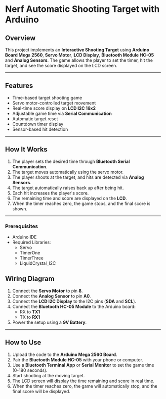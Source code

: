 # Nerf Automatic Shooting Target with Arduino

## Overview
This project implements an **Interactive Shooting Target** using **Arduino Board Mega 2560**, **Servo Motor**, **LCD Display**, **Bluetooth Module HC-05** and **Analog Sensors**. The game allows the player to set the timer, hit the target, and see the score displayed on the LCD screen.

---

## Features
- Time-based target shooting game
- Servo motor-controlled target movement
- Real-time score display on **LCD I2C 16x2**
- Adjustable game time via **Serial Communication**
- Automatic target reset
- Countdown timer display
- Sensor-based hit detection

---

## How It Works
1. The player sets the desired time through **Bluetooth Serial Communication**.
2. The target moves automatically using the servo motor.
3. The player shoots at the target, and hits are detected via **Analog Sensors**.
4. The target automatically raises back up after being hit.
5. Each hit increases the player's score.
6. The remaining time and score are displayed on the **LCD**.
7. When the timer reaches zero, the game stops, and the final score is shown.
---

### Prerequisites
- Arduino IDE
- Required Libraries:
  - Servo
  - TimerOne
  - TimerThree
  - LiquidCrystal_I2C

## Wiring Diagram
1. Connect the **Servo Motor** to pin **8**.
2. Connect the **Analog Sensor** to pin **A0**.
3. Connect the **LCD I2C Display** to the I2C pins (**SDA** and **SCL**).
4. Connect the **Bluetooth HC-05 Module** to the Arduino board:
   - RX to **TX1**
   - TX to **RX1**
5. Power the setup using a **9V Battery**.

---

## How to Use
1. Upload the code to the **Arduino Mega 2560 Board**.
2. Pair the **Bluetooth Module HC-05** with your phone or computer.
3. Use a **Bluetooth Terminal App** or **Serial Monitor** to set the game time (0-180 seconds).
4. Start shooting at the moving target.
5. The LCD screen will display the time remaining and score in real time.
6. When the timer reaches zero, the game will automatically stop, and the final score will be displayed.

